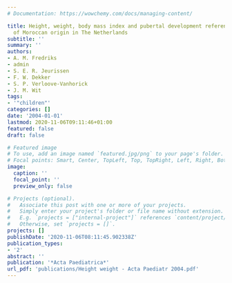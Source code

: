 ```yaml
---
# Documentation: https://wowchemy.com/docs/managing-content/

title: Height, weight, body mass index and pubertal development references for children
  of Moroccan origin in The Netherlands
subtitle: ''
summary: ''
authors:
- A. M. Fredriks
- admin
- S. E. R. Jeurissen
- F. W. Dekker
- S. P. Verloove-Vanhorick
- J. M. Wit
tags:
- '"children"'
categories: []
date: '2004-01-01'
lastmod: 2020-11-06T09:11:46+01:00
featured: false
draft: false

# Featured image
# To use, add an image named `featured.jpg/png` to your page's folder.
# Focal points: Smart, Center, TopLeft, Top, TopRight, Left, Right, BottomLeft, Bottom, BottomRight.
image:
  caption: ''
  focal_point: ''
  preview_only: false

# Projects (optional).
#   Associate this post with one or more of your projects.
#   Simply enter your project's folder or file name without extension.
#   E.g. `projects = ["internal-project"]` references `content/project/deep-learning/index.md`.
#   Otherwise, set `projects = []`.
projects: []
publishDate: '2020-11-06T08:11:45.902338Z'
publication_types:
- '2'
abstract: ''
publication: '*Acta Paediatrica*'
url_pdf: 'publications/Height weight - Acta Paediatr 2004.pdf'
---
```

